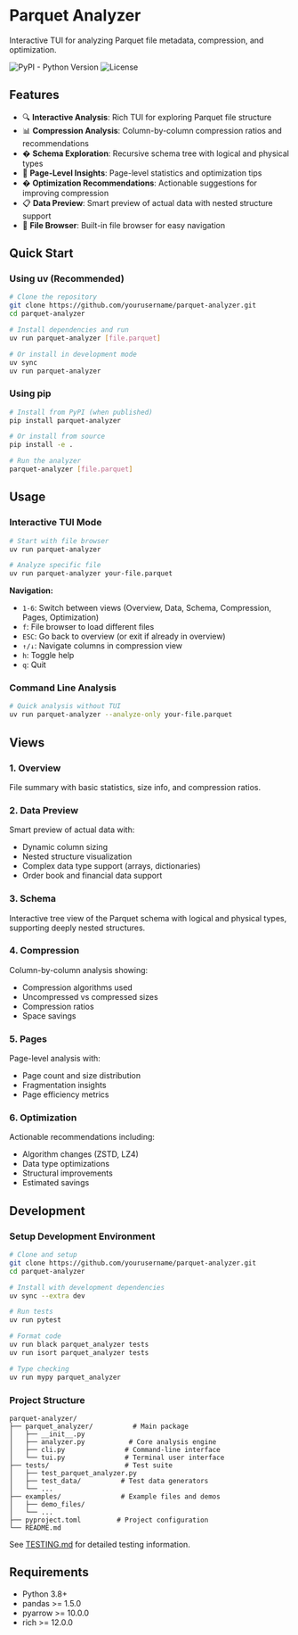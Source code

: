# Parquet Analyzer

Interactive TUI for analyzing Parquet file metadata, compression, and optimization.

![PyPI - Python Version](https://img.shields.io/pypi/pyversions/parquet-analyzer)
![License](https://img.shields.io/badge/license-MIT-blue.svg)

## Features

- 🔍 **Interactive Analysis**: Rich TUI for exploring Parquet file structure
- 📊 **Compression Analysis**: Column-by-column compression ratios and recommendations
- �️ **Schema Exploration**: Recursive schema tree with logical and physical types
- 📄 **Page-Level Insights**: Page-level statistics and optimization tips
- � **Optimization Recommendations**: Actionable suggestions for improving compression
- 📋 **Data Preview**: Smart preview of actual data with nested structure support
- 🎯 **File Browser**: Built-in file browser for easy navigation

## Quick Start

### Using uv (Recommended)

```bash
# Clone the repository
git clone https://github.com/yourusername/parquet-analyzer.git
cd parquet-analyzer

# Install dependencies and run
uv run parquet-analyzer [file.parquet]

# Or install in development mode
uv sync
uv run parquet-analyzer
```

### Using pip

```bash
# Install from PyPI (when published)
pip install parquet-analyzer

# Or install from source
pip install -e .

# Run the analyzer
parquet-analyzer [file.parquet]
```

## Usage

### Interactive TUI Mode

```bash
# Start with file browser
uv run parquet-analyzer

# Analyze specific file
uv run parquet-analyzer your-file.parquet
```

**Navigation:**
- `1-6`: Switch between views (Overview, Data, Schema, Compression, Pages, Optimization)
- `f`: File browser to load different files
- `ESC`: Go back to overview (or exit if already in overview)
- `↑/↓`: Navigate columns in compression view
- `h`: Toggle help
- `q`: Quit

### Command Line Analysis

```bash
# Quick analysis without TUI
uv run parquet-analyzer --analyze-only your-file.parquet
```

## Views

### 1. Overview

File summary with basic statistics, size info, and compression ratios.

### 2. Data Preview  

Smart preview of actual data with:

- Dynamic column sizing
- Nested structure visualization
- Complex data type support (arrays, dictionaries)
- Order book and financial data support

### 3. Schema

Interactive tree view of the Parquet schema with logical and physical types, supporting deeply nested structures.

### 4. Compression

Column-by-column analysis showing:

- Compression algorithms used
- Uncompressed vs compressed sizes
- Compression ratios
- Space savings

### 5. Pages

Page-level analysis with:

- Page count and size distribution
- Fragmentation insights
- Page efficiency metrics

### 6. Optimization

Actionable recommendations including:

- Algorithm changes (ZSTD, LZ4)
- Data type optimizations
- Structural improvements
- Estimated savings

## Development

### Setup Development Environment

```bash
# Clone and setup
git clone https://github.com/yourusername/parquet-analyzer.git
cd parquet-analyzer

# Install with development dependencies
uv sync --extra dev

# Run tests
uv run pytest

# Format code
uv run black parquet_analyzer tests
uv run isort parquet_analyzer tests

# Type checking
uv run mypy parquet_analyzer
```

### Project Structure

```text
parquet-analyzer/
├── parquet_analyzer/          # Main package
│   ├── __init__.py
│   ├── analyzer.py           # Core analysis engine
│   ├── cli.py               # Command-line interface
│   └── tui.py               # Terminal user interface
├── tests/                   # Test suite
│   ├── test_parquet_analyzer.py
│   ├── test_data/          # Test data generators
│   └── ...
├── examples/               # Example files and demos
│   ├── demo_files/
│   └── ...
├── pyproject.toml         # Project configuration
└── README.md
```

See [TESTING.md](TESTING.md) for detailed testing information.

## Requirements

- Python 3.8+
- pandas >= 1.5.0
- pyarrow >= 10.0.0
- rich >= 12.0.0
